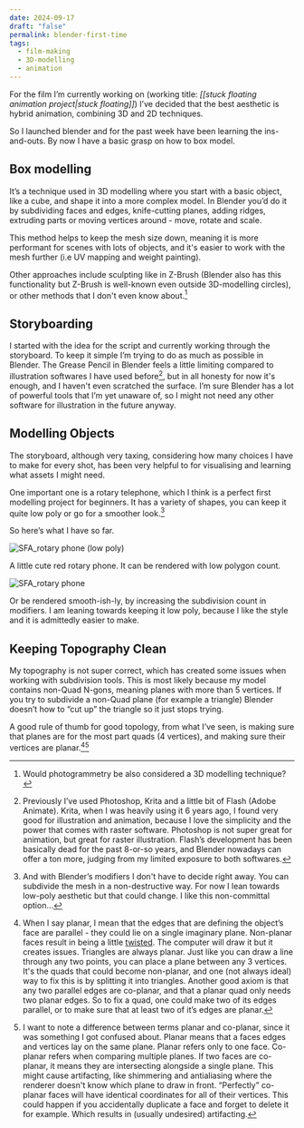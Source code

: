 ```yaml
---
date: 2024-09-17
draft: "false"
permalink: blender-first-time
tags:
  - film-making
  - 3D-modelling
  - animation
---
```

For the film I’m currently working on (working title: *[[stuck floating animation project|stuck floating]]*) I’ve decided that the best aesthetic is hybrid animation, combining 3D and 2D techniques.

So I launched blender and for the past week have been learning the ins-and-outs. By now I have a basic grasp on how to box model.

## Box modelling 

It’s a technique used in 3D modelling where you start with a basic object, like a cube, and shape it into a more complex model. In Blender you’d do it by subdividing faces and edges, knife-cutting planes, adding ridges, extruding parts or moving vertices around - move, rotate and scale. 

This method helps to keep the mesh size down, meaning it is more performant for scenes with lots of objects, and it's easier to work with the mesh further (i.e UV mapping and weight painting).

Other approaches include sculpting like in Z-Brush (Blender also has this functionality but Z-Brush is well-known even outside 3D-modelling circles), or other methods that I don't even know about.[^2]

## Storyboarding

I started with the idea for the script and currently working through the storyboard. To keep it simple I’m trying to do as much as possible in Blender. The Grease Pencil in Blender feels a little limiting compared to illustration softwares I have used before[^3], but in all honesty for now it's enough, and I haven't even scratched the surface. I’m sure Blender has a lot of powerful tools that I’m yet unaware of, so I might not need any other software for illustration in the future anyway.

## Modelling Objects

The storyboard, although very taxing, considering how many choices I have to make for every shot, has been very helpful to for visualising and learning what assets I might need.

One important one is a rotary telephone, which I think is a perfect first modelling project for beginners. It has a variety of shapes, you can keep it quite low poly or go for a smoother look.[^4]

So here’s what I have so far. 

![SFA_rotary phone (low poly)](https://www.dropbox.com/scl/fi/taeffwrw6l1em9ha5bjc2/SFA_rotary-phone-low-poly.png?rlkey=4uohghag5kjdrykycr85xdqp5&st=7wdht5nq&raw=1)

A little cute red rotary phone. It can be rendered with low polygon count.

![SFA_rotary phone](https://www.dropbox.com/scl/fi/3tnqpgn9oq8k5i6w625nr/SFA_rotary-phone.png?rlkey=7orleiyzfmsb0bfmy1n84jaoz&st=qjjyxfb9&raw=1)

Or be rendered smooth-ish-ly, by increasing the subdivision count in modifiers. I am leaning towards keeping it low poly, because I like the style and it is admittedly easier to make.

## Keeping Topography Clean

My topography is not super correct, which has created some issues when working with subdivision tools. This is most likely because my model contains non-Quad N-gons, meaning planes with more than 5 vertices. If you try to subdivide a non-Quad plane (for example a triangle) Blender doesn’t how to “cut up” the triangle so it just stops trying.

A good rule of thumb for good topology, from what I’ve seen, is making sure that planes are for the most part quads (4 vertices), and making sure their vertices are planar.[^5][^6]

[^2]: Would photogrammetry be also considered a 3D modelling technique?
[^3]: Previously I’ve used Photoshop, Krita and a little bit of Flash (Adobe Animate). Krita, when I was heavily using it 6 years ago, I found very good for illustration and animation, because I love the simplicity and the power that comes with raster software. Photoshop is not super great for animation, but great for raster illustration. Flash’s development has been basically dead for the past 8-or-so years, and Blender nowadays can offer a ton more, judging from my limited exposure to both softwares.
[^4]: And with Blender’s modifiers I don't have to decide right away. You can subdivide the mesh in a non-destructive way. For now I lean towards low-poly aesthetic but that could change. I like this non-committal option…
[^5]: When I say planar, I mean that the edges that are defining the object’s face are parallel - they could lie on a single imaginary plane. Non-planar faces result in being a little [twisted](https://study.com/cimages/videopreview/screenshot-421_121909.jpg). The computer will draw it but it creates issues. Triangles are always planar. Just like you can draw a line through any two points, you can place a plane between any 3 vertices. It's the quads that could become non-planar, and one (not always ideal) way to fix this is by splitting it into triangles. Another good axiom is that any two parallel edges are co-planar, and that a planar quad only needs two planar edges. So to fix a quad, one could make two of its edges parallel, or to make sure that at least two of it’s edges are planar.
[^6]: I want to note a difference between terms planar and co-planar, since it was something I got confused about. Planar means that a faces edges and vertices lay on the same plane. Planar refers only to one face. Co-planar refers when comparing multiple planes. If two faces are co-planar, it means they are intersecting alongside a single plane. This might cause artifacting, like shimmering and antialiasing where the renderer doesn't know which plane to draw in front. “Perfectly” co-planar faces will have identical coordinates for all of their vertices. This could happen if you accidentally duplicate a face and forget to delete it for example. Which results in (usually undesired) artifacting.